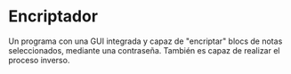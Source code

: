 # Encriptador
Un programa con una GUI integrada y capaz de "encriptar" blocs de notas seleccionados, mediante una contraseña. También es capaz de realizar el proceso inverso.
